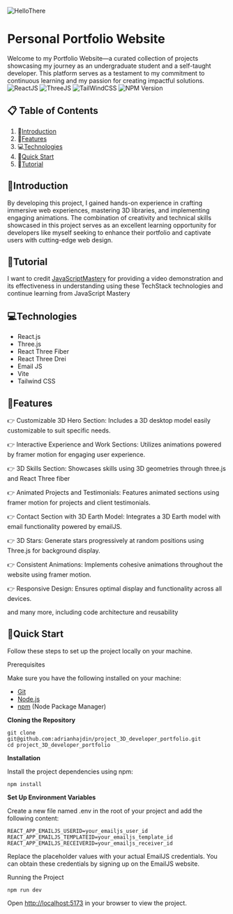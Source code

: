 ![HelloThere](https://media.tenor.com/WuOwfnsLcfYAAAAC/star-wars-obi-wan-kenobi.gif)

# Personal Portfolio Website

Welcome to my Portfolio Website—a curated collection of projects showcasing my journey as an undergraduate student and a self-taught developer. This platform serves as a testament to my commitment to continuous learning and my passion for creating impactful solutions.  
![ReactJS](https://camo.githubusercontent.com/6d8b126f83c0e59e37021e68c3f650c5c98915301f4bf4db9661c8d1dc2725e3/68747470733a2f2f696d672e736869656c64732e696f2f62616467652f2d52656163745f4a532d626c61636b3f7374796c653d666f722d7468652d6261646765266c6f676f436f6c6f723d7768697465266c6f676f3d726561637426636f6c6f723d363144414642)
![ThreeJS](https://camo.githubusercontent.com/d333aaf2eaae70e8fdb7a92d2c90767abf48b4732d74ff52836c878bdc526fbb/68747470733a2f2f696d672e736869656c64732e696f2f62616467652f2d54687265655f4a532d626c61636b3f7374796c653d666f722d7468652d6261646765266c6f676f436f6c6f723d7768697465266c6f676f3d7468726565646f746a7326636f6c6f723d303030303030)
![TailWindCSS](https://camo.githubusercontent.com/e69f163b0b8defad9786f979113f151063a893349c1fce6647cd7a4a334c6469/68747470733a2f2f696d672e736869656c64732e696f2f62616467652f2d5461696c77696e645f4353532d626c61636b3f7374796c653d666f722d7468652d6261646765266c6f676f436f6c6f723d7768697465266c6f676f3d7461696c77696e6463737326636f6c6f723d303642364434)
![NPM Version](https://img.shields.io/npm/v/npm)  
  

## 📋 Table of Contents
1. 🤖[Introduction](#Introduction)
1. 🔋[Features](#Features)
1. 💻[Technologies](#Technologies)
1. 🤸[Quick Start](#QuickStart)
1. 🚨[Tutorial](#Tutorial)



## 🤖Introduction
By developing this project, I gained hands-on experience in crafting immersive web experiences, mastering 3D libraries, and implementing engaging animations. The combination of creativity and technical skills showcased in this project serves as an excellent learning opportunity for developers like myself seeking to enhance their portfolio and captivate users with cutting-edge web design.  

## 🚨Tutorial
I want to credit [JavaScriptMastery](https://www.youtube.com/watch?v=0fYi8SGA20k) for providing a video demonstration and its effectiveness in understanding using these TechStack technologies and continue learning from JavaScript Mastery  

## 💻Technologies
- React.js
- Three.js
- React Three Fiber
- React Three Drei
- Email JS
- Vite
- Tailwind CSS

## 🔋Features
👉 Customizable 3D Hero Section: Includes a 3D desktop model easily customizable to suit specific needs.

👉 Interactive Experience and Work Sections: Utilizes animations powered by framer motion for engaging user experience.

👉 3D Skills Section: Showcases skills using 3D geometries through three.js and React Three fiber

👉 Animated Projects and Testimonials: Features animated sections using framer motion for projects and client testimonials.

👉 Contact Section with 3D Earth Model: Integrates a 3D Earth model with email functionality powered by emailJS.

👉 3D Stars: Generate stars progressively at random positions using Three.js for background display.

👉 Consistent Animations: Implements cohesive animations throughout the website using framer motion.

👉 Responsive Design: Ensures optimal display and functionality across all devices.

and many more, including code architecture and reusability

## 🤸Quick Start
Follow these steps to set up the project locally on your machine.

Prerequisites

Make sure you have the following installed on your machine:

- [Git](https://git-scm.com/)
- [Node.js](https://nodejs.org/en)
- [npm](https://www.npmjs.com/) (Node Package Manager)

**Cloning the Repository**

```
git clone git@github.com:adrianhajdin/project_3D_developer_portfolio.git
cd project_3D_developer_portfolio
```
**Installation**

Install the project dependencies using npm:

```
npm install
```
**Set Up Environment Variables**

Create a new file named .env in the root of your project and add the following content:
```
REACT_APP_EMAILJS_USERID=your_emailjs_user_id
REACT_APP_EMAILJS_TEMPLATEID=your_emailjs_template_id
REACT_APP_EMAILJS_RECEIVERID=your_emailjs_receiver_id
```
Replace the placeholder values with your actual EmailJS credentials. You can obtain these credentials by signing up on the EmailJS website.

Running the Project
```
npm run dev
```
Open [http://localhost:5173](http://localhost:5173) in your browser to view the project.

